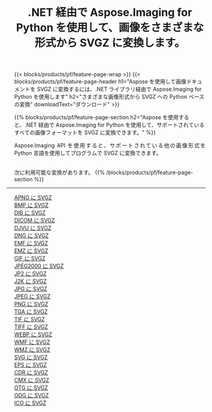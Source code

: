 ﻿---
title: .NET 経由で Aspose.Imaging for Python を使用して、画像をさまざまな形式から SVGZ に変換します。 
weight: 3920
url: /ja/python-net/conversion/to/svgz 
lang: ja
langdirlevel: 2
locales: zh-hans,ja,it,ru,de,es,fr,nl,id,lt,pl,pt,vi,tr,ko,zh-hant,ar,hi,th,sv,cs,uk,he
description: .NET ライブラリ経由で Aspose.Imaging for Python を使用して、さまざまな形式から SVGZ に変換できます。
---

{{< blocks/products/pf/feature-page-wrap >}}
{{< blocks/products/pf/feature-page-header h1="Aspose を使用して画像ドキュメントを SVGZ に変換するには、.NET ライブラリ経由で Aspose.Imaging for Python を使用します" h2="さまざまな画像形式から SVGZ への Python ベースの変換" downloadText="ダウンロード" >}}


{{% blocks/products/pf/feature-page-section  h2="Aspose を使用すると、.NET 経由で Aspose.Imaging for Python を使用して、サポートされているすべての画像フォーマットを SVGZ に変換できます。" %}}
<p align=justify>Aspose.Imaging API を使用すると、サポートされている他の画像形式を Python 言語を使用してプログラムで SVGZ に変換できます。</p>
<br/>
次に利用可能な変換があります。
{{% /blocks/products/pf/feature-page-section %}}
<div class="container-fluid productfamilypage bg-gray">
    <div class="convertypes bg-gray agp-content section">
        <div class="container">
		<hr style="margin-left:-20px;"/>
		<div class="row other-converters">
		    <div class='col-md-2 other-converter remove-lp remove-rp'><a href="/imaging/ja/python-net/conversion/apng-to-svgz" >APNG に SVGZ</a></div>
<div class='col-md-2 other-converter remove-lp remove-rp'><a href="/imaging/ja/python-net/conversion/bmp-to-svgz" >BMP に SVGZ</a></div>
<div class='col-md-2 other-converter remove-lp remove-rp'><a href="/imaging/ja/python-net/conversion/dib-to-svgz" >DIB に SVGZ</a></div>
<div class='col-md-2 other-converter remove-lp remove-rp'><a href="/imaging/ja/python-net/conversion/dicom-to-svgz" >DICOM に SVGZ</a></div>
<div class='col-md-2 other-converter remove-lp remove-rp'><a href="/imaging/ja/python-net/conversion/djvu-to-svgz" >DJVU に SVGZ</a></div>
<div class='col-md-2 other-converter remove-lp remove-rp'><a href="/imaging/ja/python-net/conversion/dng-to-svgz" >DNG に SVGZ</a></div>
<div class='col-md-2 other-converter remove-lp remove-rp'><a href="/imaging/ja/python-net/conversion/emf-to-svgz" >EMF に SVGZ</a></div>
<div class='col-md-2 other-converter remove-lp remove-rp'><a href="/imaging/ja/python-net/conversion/emz-to-svgz" >EMZ に SVGZ</a></div>
<div class='col-md-2 other-converter remove-lp remove-rp'><a href="/imaging/ja/python-net/conversion/gif-to-svgz" >GIF に SVGZ</a></div>
<div class='col-md-2 other-converter remove-lp remove-rp'><a href="/imaging/ja/python-net/conversion/jpeg2000-to-svgz" >JPEG2000 に SVGZ</a></div>
<div class='col-md-2 other-converter remove-lp remove-rp'><a href="/imaging/ja/python-net/conversion/jp2-to-svgz" >JP2 に SVGZ</a></div>
<div class='col-md-2 other-converter remove-lp remove-rp'><a href="/imaging/ja/python-net/conversion/j2k-to-svgz" >J2K に SVGZ</a></div>
<div class='col-md-2 other-converter remove-lp remove-rp'><a href="/imaging/ja/python-net/conversion/jpg-to-svgz" >JPG に SVGZ</a></div>
<div class='col-md-2 other-converter remove-lp remove-rp'><a href="/imaging/ja/python-net/conversion/jpeg-to-svgz" >JPEG に SVGZ</a></div>
<div class='col-md-2 other-converter remove-lp remove-rp'><a href="/imaging/ja/python-net/conversion/png-to-svgz" >PNG に SVGZ</a></div>
<div class='col-md-2 other-converter remove-lp remove-rp'><a href="/imaging/ja/python-net/conversion/tga-to-svgz" >TGA に SVGZ</a></div>
<div class='col-md-2 other-converter remove-lp remove-rp'><a href="/imaging/ja/python-net/conversion/tif-to-svgz" >TIF に SVGZ</a></div>
<div class='col-md-2 other-converter remove-lp remove-rp'><a href="/imaging/ja/python-net/conversion/tiff-to-svgz" >TIFF に SVGZ</a></div>
<div class='col-md-2 other-converter remove-lp remove-rp'><a href="/imaging/ja/python-net/conversion/webp-to-svgz" >WEBP に SVGZ</a></div>
<div class='col-md-2 other-converter remove-lp remove-rp'><a href="/imaging/ja/python-net/conversion/wmf-to-svgz" >WMF に SVGZ</a></div>
<div class='col-md-2 other-converter remove-lp remove-rp'><a href="/imaging/ja/python-net/conversion/wmz-to-svgz" >WMZ に SVGZ</a></div>
<div class='col-md-2 other-converter remove-lp remove-rp'><a href="/imaging/ja/python-net/conversion/svg-to-svgz" >SVG に SVGZ</a></div>
<div class='col-md-2 other-converter remove-lp remove-rp'><a href="/imaging/ja/python-net/conversion/eps-to-svgz" >EPS に SVGZ</a></div>
<div class='col-md-2 other-converter remove-lp remove-rp'><a href="/imaging/ja/python-net/conversion/cdr-to-svgz" >CDR に SVGZ</a></div>
<div class='col-md-2 other-converter remove-lp remove-rp'><a href="/imaging/ja/python-net/conversion/cmx-to-svgz" >CMX に SVGZ</a></div>
<div class='col-md-2 other-converter remove-lp remove-rp'><a href="/imaging/ja/python-net/conversion/otg-to-svgz" >OTG に SVGZ</a></div>
<div class='col-md-2 other-converter remove-lp remove-rp'><a href="/imaging/ja/python-net/conversion/odg-to-svgz" >ODG に SVGZ</a></div>
<div class='col-md-2 other-converter remove-lp remove-rp'><a href="/imaging/ja/python-net/conversion/ico-to-svgz" >ICO に SVGZ</a></div>
                </div>
        </div>
    </div>
</div>
<br/>

